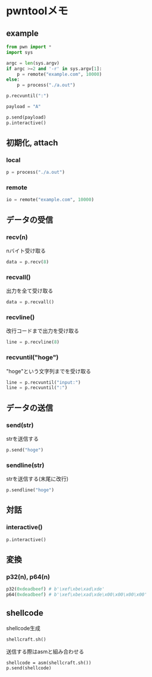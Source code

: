 # pwntoolメモ

## example
```python
from pwn import *
import sys

argc = len(sys.argv)
if argc >=2 and '-r' in sys.argv[1]:
    p = remote("example.com", 10000)
else:
    p = process("./a.out")

p.recvuntil(":")

payload = "A"

p.send(payload)
p.interactive()
```

## 初期化, attach
### local 
```python
p = process("./a.out")
```

### remote
```python
io = remote("example.com", 10000)
```

## データの受信
### recv(n)
nバイト受け取る
```python
data = p.recv(8)
```

### recvall()
出力を全て受け取る
```python
data = p.recvall()
```

### recvline()
改行コードまで出力を受け取る
```python
line = p.recvline(8)
```

### recvuntil("hoge")
"hoge"という文字列までを受け取る
```python
line = p.recvuntil("input:")
line = p.recvuntil(":")
```

## データの送信
### send(str)
strを送信する
```python
p.send("hoge")
```

### sendline(str)
strを送信する(末尾に改行)
```python
p.sendline("hoge")
```

## 対話
### interactive()
```python
p.interactive()
```

## 変換
### p32(n), p64(n)
```python
p32(0xdeadbeef) # b'\xef\xbe\xad\xde'
p64(0xdeadbeef) # b'\xef\xbe\xad\xde\x00\x00\x00\x00'
```

## shellcode
shellcode生成  
```python
shellcraft.sh()
```
送信する際はasmと組み合わせる  
```
shellcode = asm(shellcraft.sh())
p.send(shellcode)
```

